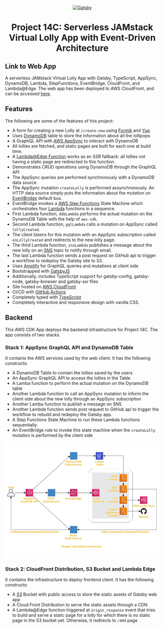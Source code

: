 <p align="center">
  <a href="https://www.gatsbyjs.com">
    <img alt="Gatsby" src="https://www.gatsbyjs.com/Gatsby-Monogram.svg" width="60" />
  </a>
</p>
<h1 align="center">
  Project 14C: Serverless JAMstack Virtual Lolly App with Event-Driven Architecture
</h1>

## Link to Web App

A serverless JAMstack Virtual Lolly App with Gatsby, TypeScript, AppSync, DynamoDB, Lambda, StepFunctions, EventBridge, CloudFront, and Lambda@Edge. The web app has been deployed to AWS CloudFront, and can be accessed [here](https://dfloplqh4uaf7.cloudfront.net).

## Features

The following are some of the features of this project:

- A form for creating a new Lolly at `/create-new` using [Formik](https://formik.org/docs/overview) and [Yup](https://github.com/jquense/yup)
- Uses [DynamoDB](https://aws.amazon.com/dynamodb/) table to store the information about all the lollipops
- A GraphQL API with [AWS AppSync](https://aws.amazon.com/appsync/) to interact with DynamoDB
- All lollies are fetched, and static pages are built for each one at build time.
- A [Lambda@Edge Function](https://aws.amazon.com/lambda/edge/) works as an SSR fallback: all lollies not having a static page are redirected to this function.
- Demonstrates CRUD operations using DynamoDB through the GraphQL API
- The AppSync queries are performed synchronously with a DynamoDB data source.
- The AppSync mutation `createLolly` is performed assynchronously. An HTTP data source simply puts the information about the mutation on [EventBridge](https://aws.amazon.com/eventbridge/) default bus.
- EventBridge invokes a [AWS Step Functions](https://aws.amazon.com/step-functions/) State Machine which orchestrates four [Lambda](https://aws.amazon.com/lambda/) functions in a sequence.
- First Lambda function, `ddbLambda` performs the actual mutation on the DynamoDB Table with the help of `aws-sdk`.
- Second Lambda function, `gqlLambda` calls a mutation on AppSync called `lollyCreated`.
- The client listens for this mutation with an AppSync subscription called `onLollyCreated` and redirects to the new lolly page.
- The third Lambda function, `snsLambda` publishes a message about the new lolly on an [SNS](https://aws.amazon.com/sns/) topic to notify through email.
- The last Lambda function sends a post request on GitHub api to trigger a workflow to redeploy the Gatsby site to S3.
- Uses [Amplify](https://amplify.com/) for GraphQL queries and mutations at client side
- Bootstrapped with [GatsbyJS](https://www.gatsbyjs.com/)
- Additionally, includes TypeScript support for gatsby-config, gatsby-node, gatsby-browser and gatsby-ssr files
- Site hosted on [AWS CloudFront](https://aws.amazon.com/cloudfront/)
- CI/CD with [GitHub Actions](https://docs.github.com/en/actions)
- Completely typed with [TypeScript](https://www.typescriptlang.org/)
- Completely interactive and responsive design with vanilla CSS.

## Backend

This AWS CDK App deploys the backend infrastructure for Project 14C. The app consists of two stacks.

### Stack 1: AppSync GraphQL API and DynamoDB Table

It contanis the AWS services used by the web client. It has the following constructs:

- A DynamoDB Table to contain the lollies saved by the users
- An AppSync GraphQL API to access the lollies in the Table
- A Lamba function to perform the actual mutation on the DynamoDB table
- Another Lambda function to call an AppSync mutation to inform the client side about the new lolly through an AppSync subscription
- Another Lamba function to publish a message on SNS
- Another Lambda function sends post request to GitHub api to trigger the workflow to rebuild and redeploy the Gatsby app.
- A Step Functions State Machine to run these Lambda functions sequentially.
- An EventBridge rule to invoke this state machine when the `createLolly` mutation is performed by the client side

<p align="center">
  <img alt="Architecture Diagram" src="./backend/P14c AWS Architecture.jpg" />
</p>

### Stack 2: CloudFront Distribution, S3 Bucket and Lambda Edge

It contains the infrastructure to deploy frontend client. It has the following constructs:

- A [S3](https://aws.amazon.com/s3/) Bucket with public access to store the static assets of Gatsby web app
- A Cloud Front Distribution to serve the static assets through a CDN
- A Lambda@Edge function triggered at `origin_response` event that tries to build and serve a static page for a lolly for which there is no static page in the S3 bucket yet. Otherwise, it redirects to `/404` page
